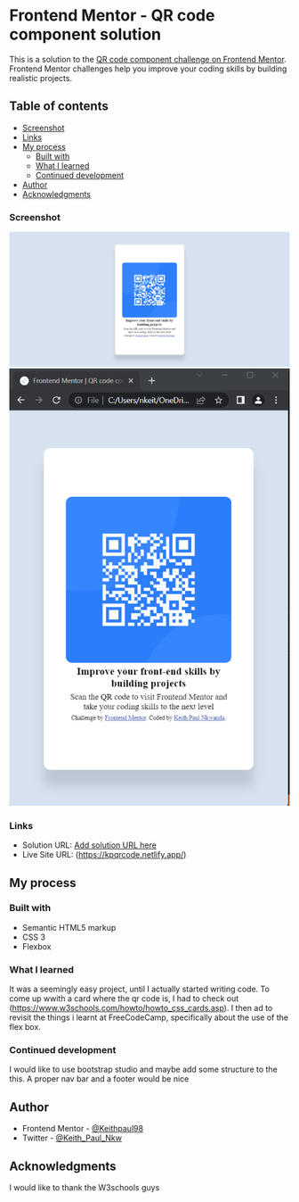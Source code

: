 # Frontend Mentor - QR code component solution

This is a solution to the [QR code component challenge on Frontend Mentor](https://www.frontendmentor.io/challenges/qr-code-component-iux_sIO_H). Frontend Mentor challenges help you improve your coding skills by building realistic projects. 

## Table of contents


  - [Screenshot](#screenshot)
  - [Links](#links)
- [My process](#my-process)
  - [Built with](#built-with)
  - [What I learned](#what-i-learned)
  - [Continued development](#continued-development)
- [Author](#author)
- [Acknowledgments](#acknowledgments)



### Screenshot

![desktop view](<screenshot 1.png>) ![mobile view](<Screenshot 3.png>)

### Links

- Solution URL: [Add solution URL here](https://your-solution-url.com)
- Live Site URL: (https://kpqrcode.netlify.app/)

## My process

### Built with

- Semantic HTML5 markup
- CSS 3
- Flexbox


### What I learned

It was a seemingly easy project, until I actually started writing code. To come up wwith a card where the qr code is, I had to check out (https://www.w3schools.com/howto/howto_css_cards.asp). I then ad to revisit the things i learnt at FreeCodeCamp, specifically about the use of the flex box.

### Continued development

I would like to use bootstrap studio and maybe add some  structure to the this. A proper nav bar and a footer would be nice


## Author

- Frontend Mentor - [@Keithpaul98](https://www.frontendmentor.io/profile/keithpaul98)
- Twitter - [@Keith_Paul_Nkw](https://twitter.com/Keith_Paul_Nkw)

## Acknowledgments

I would like to thank the W3schools guys 
